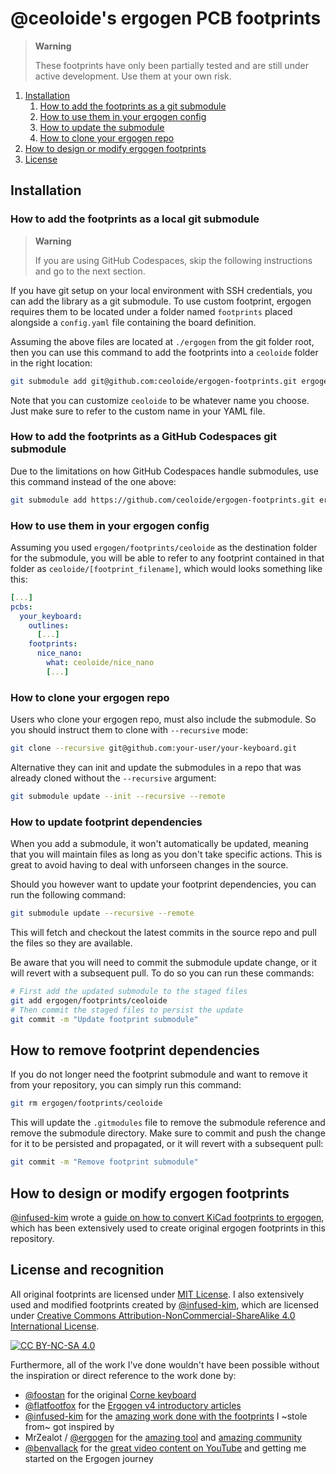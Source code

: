 # @ceoloide's ergogen PCB footprints

> **Warning**
>
> These footprints have only been partially tested and are still under active development. Use them at your own risk.

1. [Installation](#installation)
    1. [How to add the footprints as a git submodule](#how-to-add-the-footprints-as-a-git-submodule)
    2. [How to use them in your ergogen config](#how-to-use-them-in-your-ergogen-config)
    3. [How to update the submodule](#how-to-update-the-submodule)
    4. [How to clone your ergogen repo](#how-to-clone-your-ergogen-repo)
2. [How to design or modify ergogen footprints](#how-to-design-or-modify-ergogen-footprints)
3. [License](#license)


## Installation

### How to add the footprints as a local git submodule

> **Warning**
>
> If you are using GitHub Codespaces, skip the following instructions and go to the next section.

If you have git setup on your local environment with SSH credentials, you can add the library as a 
git submodule. To use custom footprint, ergogen requires them to be located under a folder named
`footprints` placed alongside a `config.yaml` file containing the board definition.

Assuming the above files are located at `./ergogen` from the git folder root, then you can use this
command to add the footprints into a `ceoloide` folder in the right location:

```bash
git submodule add git@github.com:ceoloide/ergogen-footprints.git ergogen/footprints/ceoloide
```

Note that you can customize `ceoloide` to be whatever name you choose. Just make sure to refer to the custom
name in your YAML file.

### How to add the footprints as a GitHub Codespaces git submodule

Due to the limitations on how GitHub Codespaces handle submodules, use this command instead of the one above:

```bash
git submodule add https://github.com/ceoloide/ergogen-footprints.git ergogen/footprints/ceoloide
```

### How to use them in your ergogen config

Assuming you used `ergogen/footprints/ceoloide` as the destination folder for the submodule, you will be able
to refer to any footprint contained in that folder as `ceoloide/[footprint_filename]`, which would looks something like this:

```yaml
[...]
pcbs:
  your_keyboard:
    outlines:
      [...]
    footprints:
      nice_nano:
        what: ceoloide/nice_nano
        [...]
``` 

### How to clone your ergogen repo

Users who clone your ergogen repo, must also include the submodule. So you should instruct them to clone with `--recursive` mode: 

```bash
git clone --recursive git@github.com:your-user/your-keyboard.git
```

Alternative they can init and update the submodules in a repo that was already cloned without the `--recursive` argument:

```bash
git submodule update --init --recursive --remote
```

### How to update footprint dependencies

When you add a submodule, it won't automatically be updated, meaning that you will maintain files as long as you don't take specific actions. This is great to avoid having to deal with unforseen changes in the source.

Should you however want to update your footprint dependencies, you can run the following command:

```bash
git submodule update --recursive --remote
```

This will fetch and checkout the latest commits in the source repo and pull the files so they are available.

Be aware that you will need to commit the submodule update change, or it will revert with a subsequent pull. To do so you can run these commands:

```bash
# First add the updated submodule to the staged files
git add ergogen/footprints/ceoloide
# Then commit the staged files to persist the update
git commit -m "Update footprint submodule"
```

## How to remove footprint dependencies

If you do not longer need the footprint submodule and want to remove it from your repository, you can simply run this command:

```bash
git rm ergogen/footprints/ceoloide
```

This will update the `.gitmodules` file to remove the submodule reference and remove the submodule directory. Make sure to commit and push the
change for it to be persisted and propagated, or it will revert with a subsequent pull:

```bash
git commit -m "Remove footprint submodule"
```

## How to design or modify ergogen footprints

[@infused-kim](https://github.com/infused-kim) wrote a [guide on how to convert KiCad footprints to ergogen](https://www.notion.so/nilnil/Convert-Kicad-Footprint-to-Ergogen-8340ce87ad554c69af4e3f92bc9a0898?pvs=4), which
has been extensively used to create original ergogen footprints in this repository.

## License and recognition

All original footprints are licensed under [MIT License][mit]. I also extensively used and modified footprints created by [@infused-kim](https://github.com/infused-kim), which are licensed under [Creative Commons Attribution-NonCommercial-ShareAlike 4.0 International License][cc-by-nc-sa].

[![CC BY-NC-SA 4.0][cc-by-nc-sa-image]][cc-by-nc-sa]

Furthermore, all of the work I've done wouldn't have been possible without the inspiration or direct reference to the work done by:

- [@foostan](https://github.com/foostan) for the original [Corne keyboard](https://github.com/foostan/crkbd)
- [@flatfootfox](https://github.com/flatfootfox) for the [Ergogen v4 introductory articles](https://flatfootfox.com/ergogen-introduction/)
- [@infused-kim](https://github.com/infused-kim) for the [amazing work done with the footprints](https://github.com/infused-kim/kb_ergogen_fb) I ~stole from~ got inspired by
- MrZealot / [@ergogen](https://github.com/ergogen) for the [amazing tool](https://github.com/ergogen/ergogen) and [amazing community](https://discord.gg/Tj2TUaUW)
- [@benvallack](https://github.com/benvallack) for the [great video content on YouTube](https://www.youtube.com/watch?v=UKfeJrRIcxw) and getting me started on the Ergogen journey

[mit]: https://opensource.org/license/mit/
[cc-by-nc-sa]: http://creativecommons.org/licenses/by-nc-sa/4.0/
[cc-by-nc-sa-image]: https://licensebuttons.net/l/by-nc-sa/4.0/88x31.png
[cc-by-nc-sa-shield]: https://img.shields.io/badge/License-CC%20BY-NC-SA%204.0-lightgrey.svg
